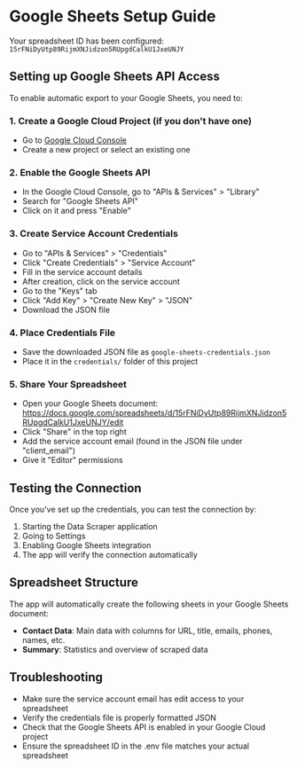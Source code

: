 # Google Sheets Setup Guide

Your spreadsheet ID has been configured: `15rFNiDyUtp89RijmXNJidzon5RUpgdCalkU1JxeUNJY`

## Setting up Google Sheets API Access

To enable automatic export to your Google Sheets, you need to:

### 1. Create a Google Cloud Project (if you don't have one)
- Go to [Google Cloud Console](https://console.cloud.google.com/)
- Create a new project or select an existing one

### 2. Enable the Google Sheets API
- In the Google Cloud Console, go to "APIs & Services" > "Library"
- Search for "Google Sheets API"
- Click on it and press "Enable"

### 3. Create Service Account Credentials
- Go to "APIs & Services" > "Credentials"
- Click "Create Credentials" > "Service Account"
- Fill in the service account details
- After creation, click on the service account
- Go to the "Keys" tab
- Click "Add Key" > "Create New Key" > "JSON"
- Download the JSON file

### 4. Place Credentials File
- Save the downloaded JSON file as `google-sheets-credentials.json`
- Place it in the `credentials/` folder of this project

### 5. Share Your Spreadsheet
- Open your Google Sheets document: https://docs.google.com/spreadsheets/d/15rFNiDyUtp89RijmXNJidzon5RUpgdCalkU1JxeUNJY/edit
- Click "Share" in the top right
- Add the service account email (found in the JSON file under "client_email")
- Give it "Editor" permissions

## Testing the Connection
Once you've set up the credentials, you can test the connection by:
1. Starting the Data Scraper application
2. Going to Settings
3. Enabling Google Sheets integration
4. The app will verify the connection automatically

## Spreadsheet Structure
The app will automatically create the following sheets in your Google Sheets document:
- **Contact Data**: Main data with columns for URL, title, emails, phones, names, etc.
- **Summary**: Statistics and overview of scraped data

## Troubleshooting
- Make sure the service account email has edit access to your spreadsheet
- Verify the credentials file is properly formatted JSON
- Check that the Google Sheets API is enabled in your Google Cloud project
- Ensure the spreadsheet ID in the .env file matches your actual spreadsheet